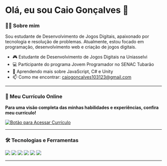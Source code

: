 # Olá, eu sou Caio Gonçalves 👋

### 👨‍💻 Sobre mim

Sou estudante de Desenvolvimento de Jogos Digitais, apaixonado por tecnologia e resolução de problemas. Atualmente, estou focado em programação, desenvolvimento web e criação de jogos digitais.

- 🎮 Estudante de Desenvolvimento de Jogos Digitais na Uniasselvi
- 💻 Participante do programa Jovem Programador no SENAC Tubarão
- 🌱 Aprendendo mais sobre JavaScript, C# e Unity
- 📫 Como me encontrar: caiogoncalves103123@gmail.com

---

### 🚀 Meu Currículo Online

**Para uma visão completa das minhas habilidades e experiências, confira meu currículo!**

<a href="https://raw.githubusercontent.com/CaioDelPaco/CaioDelPaco/main/preview-curriculo.png" target="_blank">
  <img src="https://img.shields.io/badge/Acessar%20Currículo-003366?style=for-the-badge&logo=github&logoColor=white" alt="Botão para Acessar Currículo"/>
</a>

---

### 🛠️ Tecnologias e Ferramentas

<img src="https://img.shields.io/badge/HTML5-E34F26?style=for-the-badge&logo=html5&logoColor=white" />
<img src="https://img.shields.io/badge/CSS3-1572B6?style=for-the-badge&logo=css3&logoColor=white" />
<img src="https://img.shields.io/badge/JavaScript-F7DF1E?style=for-the-badge&logo=javascript&logoColor=black" />
<img src="https://img.shields.io/badge/C%23-239120?style=for-the-badge&logo=c-sharp&logoColor=white" />
<img src="https://img.shields.io/badge/Unity-100000?style=for-the-badge&logo=unity&logoColor=white" />
<img src="https://img.shields.io/badge/Git-F05032?style=for-the-badge&logo=git&logoColor=white" />

---
